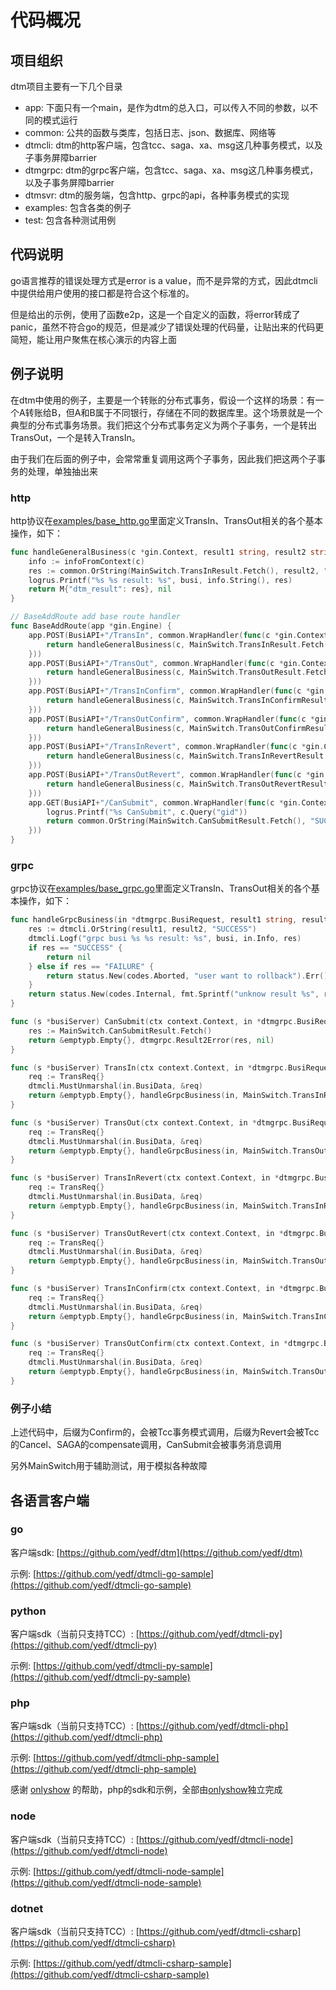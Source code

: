 # 代码概况

## 项目组织

dtm项目主要有一下几个目录

- app: 下面只有一个main，是作为dtm的总入口，可以传入不同的参数，以不同的模式运行
- common: 公共的函数与类库，包括日志、json、数据库、网络等
- dtmcli: dtm的http客户端，包含tcc、saga、xa、msg这几种事务模式，以及子事务屏障barrier
- dtmgrpc: dtm的grpc客户端，包含tcc、saga、xa、msg这几种事务模式，以及子事务屏障barrier
- dtmsvr: dtm的服务端，包含http、grpc的api，各种事务模式的实现
- examples: 包含各类的例子
- test: 包含各种测试用例

## 代码说明

go语言推荐的错误处理方式是error is a value，而不是异常的方式，因此dtmcli中提供给用户使用的接口都是符合这个标准的。

但是给出的示例，使用了函数e2p，这是一个自定义的函数，将error转成了panic，虽然不符合go的规范，但是减少了错误处理的代码量，让贴出来的代码更简短，能让用户聚焦在核心演示的内容上面

## 例子说明

在dtm中使用的例子，主要是一个转账的分布式事务，假设一个这样的场景：有一个A转账给B，但A和B属于不同银行，存储在不同的数据库里。这个场景就是一个典型的分布式事务场景。我们把这个分布式事务定义为两个子事务，一个是转出TransOut，一个是转入TransIn。

由于我们在后面的例子中，会常常重复调用这两个子事务，因此我们把这两个子事务的处理，单独抽出来

### http

http协议在[examples/base_http.go](https://github.com/yedf/dtm/blob/main/examples/base_http.go)里面定义TransIn、TransOut相关的各个基本操作，如下：

``` go
func handleGeneralBusiness(c *gin.Context, result1 string, result2 string, busi string) (interface{}, error) {
	info := infoFromContext(c)
	res := common.OrString(MainSwitch.TransInResult.Fetch(), result2, "SUCCESS")
	logrus.Printf("%s %s result: %s", busi, info.String(), res)
	return M{"dtm_result": res}, nil
}

// BaseAddRoute add base route handler
func BaseAddRoute(app *gin.Engine) {
	app.POST(BusiAPI+"/TransIn", common.WrapHandler(func(c *gin.Context) (interface{}, error) {
		return handleGeneralBusiness(c, MainSwitch.TransInResult.Fetch(), reqFrom(c).TransInResult, "transIn")
	}))
	app.POST(BusiAPI+"/TransOut", common.WrapHandler(func(c *gin.Context) (interface{}, error) {
		return handleGeneralBusiness(c, MainSwitch.TransOutResult.Fetch(), reqFrom(c).TransOutResult, "TransOut")
	}))
	app.POST(BusiAPI+"/TransInConfirm", common.WrapHandler(func(c *gin.Context) (interface{}, error) {
		return handleGeneralBusiness(c, MainSwitch.TransInConfirmResult.Fetch(), "", "TransInConfirm")
	}))
	app.POST(BusiAPI+"/TransOutConfirm", common.WrapHandler(func(c *gin.Context) (interface{}, error) {
		return handleGeneralBusiness(c, MainSwitch.TransOutConfirmResult.Fetch(), "", "TransOutConfirm")
	}))
	app.POST(BusiAPI+"/TransInRevert", common.WrapHandler(func(c *gin.Context) (interface{}, error) {
		return handleGeneralBusiness(c, MainSwitch.TransInRevertResult.Fetch(), "", "TransInRevert")
	}))
	app.POST(BusiAPI+"/TransOutRevert", common.WrapHandler(func(c *gin.Context) (interface{}, error) {
		return handleGeneralBusiness(c, MainSwitch.TransOutRevertResult.Fetch(), "", "TransOutRevert")
	}))
	app.GET(BusiAPI+"/CanSubmit", common.WrapHandler(func(c *gin.Context) (interface{}, error) {
		logrus.Printf("%s CanSubmit", c.Query("gid"))
		return common.OrString(MainSwitch.CanSubmitResult.Fetch(), "SUCCESS"), nil
	}))
}
```

### grpc

grpc协议在[examples/base_grpc.go](https://github.com/yedf/dtm/blob/main/examples/base_grpc.go)里面定义TransIn、TransOut相关的各个基本操作，如下：

``` go
func handleGrpcBusiness(in *dtmgrpc.BusiRequest, result1 string, result2 string, busi string) error {
	res := dtmcli.OrString(result1, result2, "SUCCESS")
	dtmcli.Logf("grpc busi %s %s result: %s", busi, in.Info, res)
	if res == "SUCCESS" {
		return nil
	} else if res == "FAILURE" {
		return status.New(codes.Aborted, "user want to rollback").Err()
	}
	return status.New(codes.Internal, fmt.Sprintf("unknow result %s", res)).Err()
}

func (s *busiServer) CanSubmit(ctx context.Context, in *dtmgrpc.BusiRequest) (*emptypb.Empty, error) {
	res := MainSwitch.CanSubmitResult.Fetch()
	return &emptypb.Empty{}, dtmgrpc.Result2Error(res, nil)
}

func (s *busiServer) TransIn(ctx context.Context, in *dtmgrpc.BusiRequest) (*emptypb.Empty, error) {
	req := TransReq{}
	dtmcli.MustUnmarshal(in.BusiData, &req)
	return &emptypb.Empty{}, handleGrpcBusiness(in, MainSwitch.TransInResult.Fetch(), req.TransInResult, dtmcli.GetFuncName())
}

func (s *busiServer) TransOut(ctx context.Context, in *dtmgrpc.BusiRequest) (*emptypb.Empty, error) {
	req := TransReq{}
	dtmcli.MustUnmarshal(in.BusiData, &req)
	return &emptypb.Empty{}, handleGrpcBusiness(in, MainSwitch.TransOutResult.Fetch(), req.TransOutResult, dtmcli.GetFuncName())
}

func (s *busiServer) TransInRevert(ctx context.Context, in *dtmgrpc.BusiRequest) (*emptypb.Empty, error) {
	req := TransReq{}
	dtmcli.MustUnmarshal(in.BusiData, &req)
	return &emptypb.Empty{}, handleGrpcBusiness(in, MainSwitch.TransInRevertResult.Fetch(), "", dtmcli.GetFuncName())
}

func (s *busiServer) TransOutRevert(ctx context.Context, in *dtmgrpc.BusiRequest) (*emptypb.Empty, error) {
	req := TransReq{}
	dtmcli.MustUnmarshal(in.BusiData, &req)
	return &emptypb.Empty{}, handleGrpcBusiness(in, MainSwitch.TransOutRevertResult.Fetch(), "", dtmcli.GetFuncName())
}

func (s *busiServer) TransInConfirm(ctx context.Context, in *dtmgrpc.BusiRequest) (*emptypb.Empty, error) {
	req := TransReq{}
	dtmcli.MustUnmarshal(in.BusiData, &req)
	return &emptypb.Empty{}, handleGrpcBusiness(in, MainSwitch.TransInConfirmResult.Fetch(), "", dtmcli.GetFuncName())
}

func (s *busiServer) TransOutConfirm(ctx context.Context, in *dtmgrpc.BusiRequest) (*emptypb.Empty, error) {
	req := TransReq{}
	dtmcli.MustUnmarshal(in.BusiData, &req)
	return &emptypb.Empty{}, handleGrpcBusiness(in, MainSwitch.TransOutConfirmResult.Fetch(), "", dtmcli.GetFuncName())
}

```
### 例子小结

上述代码中，后缀为Confirm的，会被Tcc事务模式调用，后缀为Revert会被Tcc的Cancel、SAGA的compensate调用，CanSubmit会被事务消息调用

另外MainSwitch用于辅助测试，用于模拟各种故障

## 各语言客户端

### go
客户端sdk: [https://github.com/yedf/dtm](https://github.com/yedf/dtm)

示例: [https://github.com/yedf/dtmcli-go-sample](https://github.com/yedf/dtmcli-go-sample)

### python

客户端sdk（当前只支持TCC）: [https://github.com/yedf/dtmcli-py](https://github.com/yedf/dtmcli-py)

示例: [https://github.com/yedf/dtmcli-py-sample](https://github.com/yedf/dtmcli-py-sample)

### php

客户端sdk（当前只支持TCC）: [https://github.com/yedf/dtmcli-php](https://github.com/yedf/dtmcli-php)

示例: [https://github.com/yedf/dtmcli-php-sample](https://github.com/yedf/dtmcli-php-sample)

感谢 [onlyshow](https://github.com/onlyshow) 的帮助，php的sdk和示例，全部由[onlyshow](https://github.com/onlyshow)独立完成

### node

客户端sdk（当前只支持TCC）: [https://github.com/yedf/dtmcli-node](https://github.com/yedf/dtmcli-node)

示例: [https://github.com/yedf/dtmcli-node-sample](https://github.com/yedf/dtmcli-node-sample)

### dotnet

客户端sdk（当前只支持TCC）: [https://github.com/yedf/dtmcli-csharp](https://github.com/yedf/dtmcli-csharp)

示例: [https://github.com/yedf/dtmcli-csharp-sample](https://github.com/yedf/dtmcli-csharp-sample)

